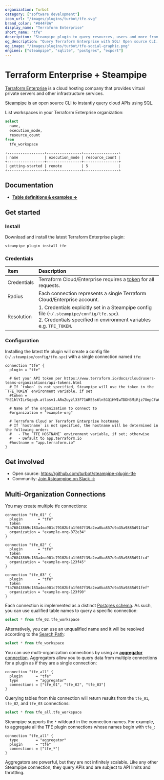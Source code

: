 ```yaml
---
organization: Turbot
category: ["software development"]
icon_url: "/images/plugins/turbot/tfe.svg"
brand_color: "#844FBA"
display_name: "Terraform Enterprise"
short_name: "tfe"
description: "Steampipe plugin to query resources, users and more from Terraform Enterprise."
og_description: "Query Terraform Enterprise with SQL! Open source CLI. No DB required."
og_image: "/images/plugins/turbot/tfe-social-graphic.png"
engines: ["steampipe", "sqlite", "postgres", "export"]
---
```


# Terraform Enterprise + Steampipe

[Terraform Enterprise](https://www.terraform.io/cloud) is a cloud hosting company that provides virtual private servers and other infrastructure services.

[Steampipe](https://steampipe.io) is an open source CLI to instantly query cloud APIs using SQL.

List workspaces in your Terraform Enterprise organization:

```sql
select
  name,
  execution_mode,
  resource_count
from
  tfe_workspace
```

```
+-----------------+----------------+----------------+
| name            | execution_mode | resource_count |
+-----------------+----------------+----------------+
| getting-started | remote         | 5              |
+-----------------+----------------+----------------+
```

## Documentation

- **[Table definitions & examples →](/plugins/turbot/tfe/tables)**

## Get started

### Install

Download and install the latest Terraform Enterprise plugin:

```bash
steampipe plugin install tfe
```

### Credentials

| Item        | Description                                                                  |
| :---------- | :--------------------------------------------------------------------------- |
| Credentials | Terraform Cloud/Enterprise requires a [token](https://www.terraform.io/docs/cloud/users-teams-organizations/api-tokens.html) for all requests. |
| Radius      | Each connection represents a single Terraform Cloud/Enterprise account. |
| Resolution  |  1. Credentials explicitly set in a Steampipe config file (`~/.steampipe/config/tfe.spc`).<br />2. Credentials specified in environment variables e.g. `TFE_TOKEN`.|

### Configuration

Installing the latest tfe plugin will create a config file (`~/.steampipe/config/tfe.spc`) with a single connection named `tfe`:

```hcl
connection "tfe" {
  plugin = "tfe"

  # Get your API token per https://www.terraform.io/docs/cloud/users-teams-organizations/api-tokens.html
  # If `token` is not specified, Steampipe will use the token in the `TFE_TOKEN` environment variable, if set
  #token = "hE1hlYILrSqpqh.atlasv1.ARuZuyzl33F71WR55s6ln5GQ1HWIwTDDH3MiRjz7OnpCfaCb1RCF5zGaSncCWmJdCYA"

  # Name of the organization to connect to
  #organization = "example-org"

  # Terraform Cloud or Terraform Enterprise hostname
  # If `hostname` is not specified, the hostname will be determined in the following order:
  #   - The `TFE_HOSTNAME` environment variable, if set; otherwise
  #   - Default to app.terraform.io
  #hostname = "app.terraform.io"
}
```

## Get involved

- Open source: https://github.com/turbot/steampipe-plugin-tfe
- Community: [Join #steampipe on Slack →](https://turbot.com/community/join)

## Multi-Organization Connections

You may create multiple tfe connections:
```hcl
connection "tfe_01" {
  plugin       = "tfe"
  token        = "5a76843869c183a4ea901c79102bfa1f667f39a2ea0ba857c9a35a9885d91fbd"
  organization = "example-org-872e34"
}

connection "tfe_02" {
  plugin       = "tfe"
  token        = "6a76843869c183a4ea901c79102bfa1f667f39a2ea0ba857c9a35a9885d91fcd"
  organization = "example-org-123f45"
}

connection "tfe_03" {
  plugin       = "tfe"
  token        = "7a76843869c183a4ea901c79102bfa1f667f39a2ea0ba857c9a35a9885d91fef"
  organization = "example-org-123f90"
}
```

Each connection is implemented as a distinct [Postgres schema](https://www.postgresql.org/docs/current/ddl-schemas.html).  As such, you can use qualified table names to query a specific connection:

```sql
select * from tfe_02.tfe_workspace
```

Alternatively, you can use an unqualified name and it will be resolved according to the [Search Path](https://steampipe.io/docs/using-steampipe/managing-connections#setting-the-search-path):
```sql
select * from tfe_workspace
```

You can use multi-organization connections by using an [**aggregator** connection](https://steampipe.io/docs/using-steampipe/managing-connections#using-aggregators).  Aggregators allow you to query data from multiple connections for a plugin as if they are a single connection:

```
connection "tfe_all" {
  plugin      = "tfe"
  type        = "aggregator"
  connections = ["tfe_01", "tfe_02", "tfe_03"]
}
```

Querying tables from this connection will return results from the `tfe_01`, `tfe_02`, and `tfe_03` connections:
```sql
select * from tfe_all.tfe_workspace
```

Steampipe supports the `*` wildcard in the connection names.  For example, to aggregate all the TFE plugin connections whose names begin with `tfe_`:

```hcl
connection "tfe_all" {
  type        = "aggregator"
  plugin      = "tfe"
  connections = ["tfe_*"]
}
```

Aggregators are powerful, but they are not infinitely scalable. Like any other Steampipe connection, they query APIs and are subject to API limits and throttling.
